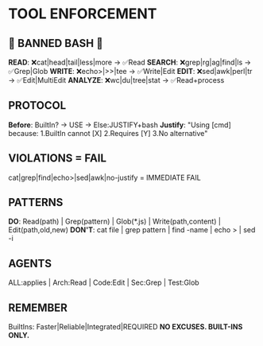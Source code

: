 # TOOL ENFORCEMENT

## 🔴 BANNED BASH 🔴

**READ**: ❌cat|head|tail|less|more → ✅Read
**SEARCH**: ❌grep|rg|ag|find|ls → ✅Grep|Glob
**WRITE**: ❌echo>|>>|tee → ✅Write|Edit
**EDIT**: ❌sed|awk|perl|tr → ✅Edit|MultiEdit
**ANALYZE**: ❌wc|du|tree|stat → ✅Read+process

## PROTOCOL

**Before**: BuiltIn? → USE → Else:JUSTIFY+bash
**Justify**: "Using [cmd] because: 1.BuiltIn cannot [X] 2.Requires [Y] 3.No alternative"

## VIOLATIONS = FAIL

cat|grep|find|echo>|sed|awk|no-justify = IMMEDIATE FAIL

## PATTERNS

**DO**: Read(path) | Grep(pattern) | Glob(*.js) | Write(path,content) | Edit(path,old,new)
**DON'T**: cat file | grep pattern | find -name | echo > | sed -i

## AGENTS

ALL:applies | Arch:Read | Code:Edit | Sec:Grep | Test:Glob

## REMEMBER

BuiltIns: Faster|Reliable|Integrated|REQUIRED
**NO EXCUSES. BUILT-INS ONLY.**
